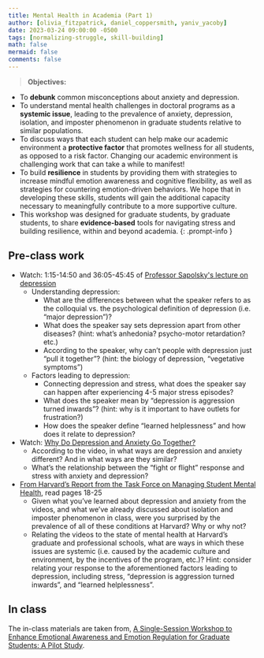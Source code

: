 ```yaml
---
title: Mental Health in Academia (Part 1)
author: [olivia_fitzpatrick, daniel_coppersmith, yaniv_yacoby]
date: 2023-03-24 09:00:00 -0500
tags: [normalizing-struggle, skill-building]
math: false
mermaid: false
comments: false
---
```


> **Objectives:**
* To **debunk** common misconceptions about anxiety and depression.
* To understand mental health challenges in doctoral programs as a **systemic issue**, leading to the prevalence of anxiety, depression, isolation, and imposter phenomenon in graduate students relative to similar populations.
* To discuss ways that each student can help make our academic environment a **protective factor** that promotes wellness for all students, as opposed to a risk factor. Changing our academic environment is challenging work that can take a while to manifest!
* To build **resilience** in students by providing them with strategies to increase mindful emotion awareness and cognitive flexibility, as well as strategies for countering emotion-driven behaviors. We hope that in developing these skills, students will gain the additional capacity necessary to meaningfully contribute to a more supportive culture. 
* This workshop was designed for graduate students, by graduate students, to share **evidence-based** tools for navigating stress and building resilience, within and beyond academia. 
{: .prompt-info }


## Pre-class work
* Watch: 1:15-14:50 and 36:05-45:45 of [Professor Sapolsky's lecture on depression](https://www.youtube.com/watch?v=NOAgplgTxfc&t=75s)
  * Understanding depression:
    * What are the differences between what the speaker refers to as the colloquial vs. the psychological definition of depression (i.e. “major depression”)?
    * What does the speaker say sets depression apart from other diseases? (hint: what’s anhedonia? psycho-motor retardation? etc.) 
    * According to the speaker, why can’t people with depression just “pull it together”? (hint: the biology of depression, “vegetative symptoms”) 
  * Factors leading to depression:
    * Connecting depression and stress, what does the speaker say can happen after experiencing 4-5 major stress episodes?
    * What does the speaker mean by “depression is aggression turned inwards”? (hint: why is it important to have outlets for frustration?)
    * How does the speaker define “learned helplessness” and how does it relate to depression? 
* Watch: [Why Do Depression and Anxiety Go Together?](https://www.youtube.com/watch?v=xdAjGRvxGPM)
  * According to the video, in what ways are depression and anxiety different? And in what ways are they similar?
  * What’s the relationship between the “fight or flight” response and stress with anxiety and depression?
* [From Harvard’s Report from the Task Force on Managing Student Mental Health](https://provost.harvard.edu/files/provost/files/report_of_the_task_force_on_managing_student_mental_health.pdf), read pages 18-25
  * Given what you’ve learned about depression and anxiety from the videos, and what we’ve already discussed about isolation and imposter phenomenon in class, were you surprised by the prevalence of all of these conditions at Harvard? Why or why not?
  * Relating the videos to the state of mental health at Harvard’s graduate and professional schools, what are ways in which these issues are systemic (i.e. caused by the academic culture and environment, by the incentives of the program, etc.)? Hint: consider relating your response to the aforementioned factors leading to depression, including stress, “depression is aggression turned inwards”, and “learned helplessness”. 



## In class 

The in-class materials are taken from, [A Single-Session Workshop to Enhance Emotional Awareness and Emotion Regulation for Graduate Students: A Pilot Study](https://www.sciencedirect.com/science/article/abs/pii/S1077722920301127?via%3Dihub).


